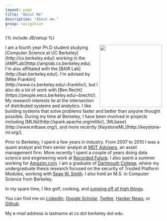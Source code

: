 ```yaml
---
layout: page
title: "About Me"
description: "About me."
group: navigation
---
```

{% include JB/setup %}

<img src="{{ BASE_PATH}}assets/me.jpg" align="right" width="200" height="200">
I am a fourth year Ph.D student studying [Computer Science at UC Berkeley](http://cs.berkeley.edu/) working in the [AMPLab](http://amplab.cs.berkeley.edu). I'm also affiliated with the [BAIR Lab](http://bair.berkeley.edu/). I'm advised by [Mike Franklin](http://www.cs.berkeley.edu/~franklin/), but I also do a lot of work with [Ben Recht](https://people.eecs.berkeley.edu/~brecht/). My research interests lie at the intersection of distributed systems and analytics. I like building systems that solve problems faster and better than anyone thought possible. During my time at Berkeley, I have been involved in projects including [MLlib](http://spark.apache.org/mllib/), [MLbase](http://www.mlbase.org/), and more recently [KeystoneML](http://keystone-ml.org/).

Prior to Berkeley, I spent a few years in industry. From 2007 to 2010 I was a quant analyst and then senior analyst at [MDT Advisers](http://www.mdtadvisers.com), an asset management firm. More recently I spent a couple of years doing data science and engineering work at [Recorded Future](http://www.recordedfuture.com). I also spent a summer working for [Amazon.com](http://www.amazon.com/). I am a graduate of [Dartmouth College](http://www.dartmouth.edu/), where my undergraduate thesis research focused on the security of Trusted Platform Modules, working with [Sean W. Smith](http://cs.dartmouth.edu/~sws/). I also hold an M.S. in Computer Science from Berkeley.

In my spare time, I like golf, cooking, and [jumping off of high things](http://www.dartmouthsports.com/ViewArticle.dbml?DB_OEM_ID=11600&ATCLID=683330).

You can find me on [LinkedIn](http://www.linkedin.com/in/ersparks/), [Google Scholar](http://scholar.google.com/citations?user=Hs3AnAkAAAAJ), [Twitter](https://twitter.com/evanrsparks), [Hacker News](http://news.ycombinator.com/user?id=etrain), or [Github](http://github.com/etrain/).

My e-mail address is lastname at cs dot berkeley dot edu.
